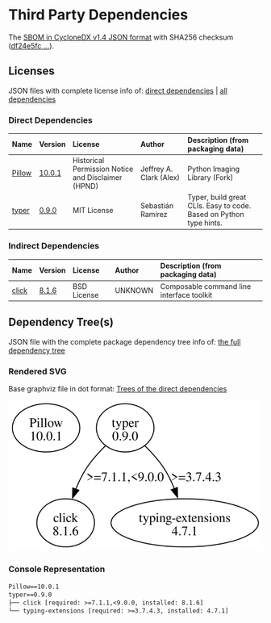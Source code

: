 # Third Party Dependencies

<!--[[[fill sbom_sha256()]]]-->
The [SBOM in CycloneDX v1.4 JSON format](https://git.sr.ht/~sthagen/piemap/blob/default/sbom/cdx.json) with SHA256 checksum ([df24e5fc ...](https://git.sr.ht/~sthagen/piemap/blob/default/sbom/cdx.json.sha256 "sha256:df24e5fc645ddf3eb1db68b442b5d7d38e64159ed62e44920a849faba3156b2b")).
<!--[[[end]]] (checksum: e360010b25956615c8f66fa4e2f61e70)-->
## Licenses 

JSON files with complete license info of: [direct dependencies](direct-dependency-licenses.json) | [all dependencies](all-dependency-licenses.json)

### Direct Dependencies

<!--[[[fill direct_dependencies_table()]]]-->
| Name                                       | Version                                           | License                                            | Author                  | Description (from packaging data)                                  |
|:-------------------------------------------|:--------------------------------------------------|:---------------------------------------------------|:------------------------|:-------------------------------------------------------------------|
| [Pillow](https://python-pillow.org)        | [10.0.1](https://pypi.org/project/Pillow/10.0.1/) | Historical Permission Notice and Disclaimer (HPND) | Jeffrey A. Clark (Alex) | Python Imaging Library (Fork)                                      |
| [typer](https://github.com/tiangolo/typer) | [0.9.0](https://pypi.org/project/typer/0.9.0/)    | MIT License                                        | Sebastián Ramírez       | Typer, build great CLIs. Easy to code. Based on Python type hints. |
<!--[[[end]]] (checksum: 317d279725387385d5492c68c5a82674)-->

### Indirect Dependencies

<!--[[[fill indirect_dependencies_table()]]]-->
| Name                                          | Version                                        | License     | Author  | Description (from packaging data)         |
|:----------------------------------------------|:-----------------------------------------------|:------------|:--------|:------------------------------------------|
| [click](https://palletsprojects.com/p/click/) | [8.1.6](https://pypi.org/project/click/8.1.6/) | BSD License | UNKNOWN | Composable command line interface toolkit |
<!--[[[end]]] (checksum: ec405dc73a3ccb02ae4ac4f6b5c7739e)-->

## Dependency Tree(s)

JSON file with the complete package dependency tree info of: [the full dependency tree](package-dependency-tree.json)

### Rendered SVG

Base graphviz file in dot format: [Trees of the direct dependencies](package-dependency-tree.dot.txt)

<img src="./package-dependency-tree.svg" alt="Trees of the direct dependencies" title="Trees of the direct dependencies"/>

### Console Representation

<!--[[[fill dependency_tree_console_text()]]]-->
````console
Pillow==10.0.1
typer==0.9.0
├── click [required: >=7.1.1,<9.0.0, installed: 8.1.6]
└── typing-extensions [required: >=3.7.4.3, installed: 4.7.1]
````
<!--[[[end]]] (checksum: cc4f3f71b405a2bdc0d351fc7b705440)-->

